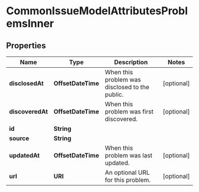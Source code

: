 

# CommonIssueModelAttributesProblemsInner


## Properties

| Name | Type | Description | Notes |
|------------ | ------------- | ------------- | -------------|
|**disclosedAt** | **OffsetDateTime** | When this problem was disclosed to the public. |  [optional] |
|**discoveredAt** | **OffsetDateTime** | When this problem was first discovered. |  [optional] |
|**id** | **String** |  |  |
|**source** | **String** |  |  |
|**updatedAt** | **OffsetDateTime** | When this problem was last updated. |  [optional] |
|**url** | **URI** | An optional URL for this problem. |  [optional] |



